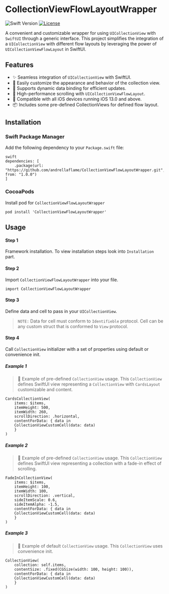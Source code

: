 # CollectionViewFlowLayoutWrapper

![Swift Version](https://img.shields.io/badge/Swift-4.2-orange.svg)
[![License](https://img.shields.io/badge/License-MIT-blue.svg)](LICENSE)

A convenient and customizable wrapper for using `UICollectionView` with `SwiftUI` through a generic interface. This project simplifies the integration of a `UICollectionView` with different flow layouts by leveraging the power of `UICollectionViewFlowLayout` in SwiftUI.

## Features

- ✨ Seamless integration of `UICollectionView` with SwiftUI.
- 🎨 Easily customize the appearance and behavior of the collection view.
- 🔄 Supports dynamic data binding for efficient updates.
- 🚀 High-performance scrolling with `UICollectionViewFlowLayout`.
- 📱 Compatible with all iOS devices running iOS 13.0 and above.
- 📦 Includes some pre-defined CollectionViews for defined flow layout.

## Installation

### Swift Package Manager

Add the following dependency to your `Package.swift` file:

```
swift
dependencies: [
    .package(url: "https://github.com/andrellaflame/CollectionViewFlowLayoutWrapper.git", from: "1.0.0")
]
```

### CocoaPods

Install pod for `CollectionViewFlowLayoutWrapper`
```
pod install 'CollectionViewFlowLayoutWrapper'
```

## Usage

#### Step 1

Framework installation. To view installation steps look into `Installation` part.

#### Step 2

Import `CollectionViewFlowLayoutWrapper` into your file.
```
import CollectionViewFlowLayoutWrapper
```

#### Step 3

Define data and cell to pass in your `UICollectionView`.

> ``NOTE:`` Data for cell must conform to `Identifieble` protocol. Cell can be any custom struct that is conformed to `View` protocol.

#### Step 4

Call `CollectionView` initializer with a set of properties using default or convenience init. 

##### Example 1

> 📝 Example of pre-defined `CollectionView` usage. This `CollectionView` defines SwiftUI view representing a `CollectionView` with `CardsLayout` customizable and content.

```
CardsCollectionView(
    items: $items,
    itemHeight: 500,
    itemWidth: 260,
    scrollDirection: .horizontal,
    contentForData: { data in
    CollectionViewCustomCell(data: data)
    }
)
```

##### Example 2

> 📝 Example of pre-defined `CollectionView` usage. This `CollectionView` defines SwiftUI view representing a collection with a fade-in effect of scrolling.

```
FadeInCollectionView(
    items: $items,
    itemHeight: 100,
    itemWidth: 100,
    scrollDirection: .vertical,
    sideItemScale: 0.6,
    sideItemAlpha: -1.5,
    contentForData: { data in
    CollectionViewCustomCell(data: data)
    }
)
```

##### Example 3

> 📝 Example of default `CollectionView` usage. This `CollectionView` uses convenience init.

```
CollectionView(
    collection: self.items,
    contentSize: .fixed(CGSize(width: 100, height: 100)),
    contentForData: { data in
    CollectionViewCustomCell(data: data)
    }
)
```
